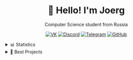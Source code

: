 <div align="center">

# 👋 Hello! I'm Joerg  

Computer Science student from Russia  

[![VK](https://img.shields.io/badge/VK-4680C2?style=for-the-badge&logo=vk&logoColor=white)](https://vk.com/redpoo)
[![Discord](https://img.shields.io/badge/Discord-5865F2?style=for-the-badge&logo=discord&logoColor=white)](https://discordapp.com/users/368399838389207040)
[![Telegram](https://img.shields.io/badge/Telegram-2CA5E0?style=for-the-badge&logo=telegram&logoColor=white)](https://t.me/joerj9)
[![GitHub](https://img.shields.io/badge/GitHub-181717?style=for-the-badge&logo=github&logoColor=white)](https://github.com/Joerg1632)

<div align="left">
<details>
  <summary>📊 Statistics </summary>
  
  ![GitHub Stats](https://github-readme-stats.vercel.app/api?username=Joerg1632&show_icons=true&theme=tokyonight)
  ![Top Langs](https://github-readme-stats.vercel.app/api/top-langs/?username=Joerg1632&hide=makefile,swig&layout=compact&theme=tokyonight)
  
</details>

<details>
  <summary>💼 Best Projects</summary>

<div align="left">

| Technology | Projects |
|------------|---------|
| ![Python](https://img.shields.io/badge/-Python-3776AB?style=for-the-badge&logo=python&logoColor=white) | [![GitHub](https://img.shields.io/badge/-TgBot-000000?style=for-the-badge&logo=github&logoColor=white)](https://github.com/Joerg1632/TgBot) [![GitHub](https://img.shields.io/badge/-ML-000000?style=for-the-badge&logo=github&logoColor=white)](https://github.com/Joerg1632/ML/tree/main) [![GitHub](https://img.shields.io/badge/-DatabaseLabs-000000?style=for-the-badge&logo=github&logoColor=white)](https://github.com/Joerg1632/Database_labs/tree/sem1) [![GitHub](https://img.shields.io/badge/-AI_Agent-000000?style=for-the-badge&logo=github&logoColor=white)](https://github.com/Joerg1632/buildwise-ai/tree/main) |
| ![C++](https://img.shields.io/badge/-C++-00599C?style=for-the-badge&logo=c%2B%2B&logoColor=white) | [![GitHub](https://img.shields.io/badge/-Parallel_projects-000000?style=for-the-badge&logo=github&logoColor=white)](https://github.com/Joerg1632/OPPprojects) [![GitHub](https://img.shields.io/badge/-Scient_work-000000?style=for-the-badge&logo=github&logoColor=white)](https://github.com/Joerg1632/ScientWork/tree/main)|
| ![Java](https://img.shields.io/badge/Java-ED8B00?style=for-the-badge&logo=openjdk&logoColor=white) | [![GitHub](https://img.shields.io/badge/-Java_labs-000000?style=for-the-badge&logo=github&logoColor=white)](https://github.com/Joerg1632/JavaProject/tree/main) [![GitHub](https://img.shields.io/badge/-Database_labs(sem2)-000000?style=for-the-badge&logo=github&logoColor=white)](https://github.com/Joerg1632/DatabaseLabs/tree/sem2) |

</div>
</details>

</div>
